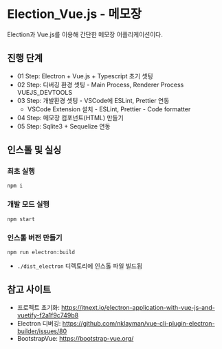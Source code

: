 # Election_Vue.js - 메모장
Election과 Vue.js를 이용해 간단한 메모장 어플리케이션이다.

## 진행 단계
* 01 Step: Electron + Vue.js + Typescript 초기 셋팅
* 02 Step: 디버깅 환경 셋팅 - Main Process, Renderer Process VUEJS_DEVTOOLS
* 03 Step: 개발환경 셋팅 - VSCode에 ESLint, Prettier 연동
    - VSCode Extension 설치 - ESLint, Prettier - Code formatter
* 04 Step: 메모장 컴포넌트(HTML) 만들기
* 05 Step: Sqlite3 + Sequelize 연동

## 인스톨 및 실싱
### 최초 실행
```
npm i
```

### 개발 모드 실행
```
npm start
```

### 인스톨 버전 만들기
```
npm run electron:build
```
* `./dist_electron` 디렉토리에 인스톨 파일 빌드됨

## 참고 사이트
* 프로젝트 초기화: https://itnext.io/electron-application-with-vue-js-and-vuetify-f2a1f9c749b8
* Electron 디버깅: https://github.com/nklayman/vue-cli-plugin-electron-builder/issues/80
* BootstrapVue: https://bootstrap-vue.org/
